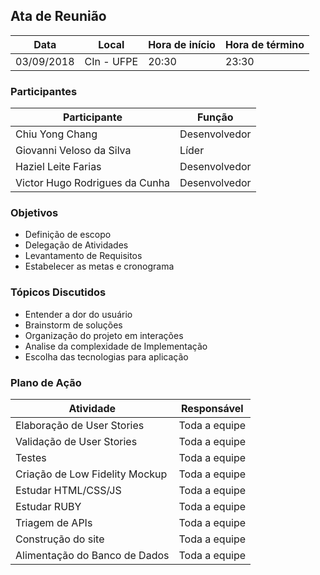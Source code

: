 ## **Ata de Reunião**

| **Data** | **Local** | **Hora de início** | **Hora de término** |
| --- | --- | --- | --- |
| 03/09/2018 | CIn - UFPE | 20:30 | 23:30 |

### **Participantes**

| **Participante** | **Função** |
| --- | --- |
| Chiu Yong Chang | Desenvolvedor |
| Giovanni Veloso da Silva | Líder |
| Haziel Leite Farias | Desenvolvedor |
| Victor Hugo Rodrigues da Cunha | Desenvolvedor |

### **Objetivos**

- Definição de escopo
- Delegação de Atividades
- Levantamento de Requisitos
- Estabelecer as metas e cronograma

### **Tópicos Discutidos**

- Entender a dor do usuário
- Brainstorm de soluções
- Organização do projeto em interações
- Analise da complexidade de Implementação
- Escolha das tecnologias para aplicação

### **Plano de Ação**

| **Atividade** | **Responsável** |
| --- | --- |
| Elaboração de User Stories | Toda a equipe |
| Validação de User Stories | Toda a equipe |
| Testes | Toda a equipe |
| Criação de Low Fidelity Mockup | Toda a equipe |
| Estudar HTML/CSS/JS | Toda a equipe |
| Estudar RUBY | Toda a equipe |
| Triagem de APIs | Toda a equipe |
| Construção do site | Toda a equipe |
| Alimentação do Banco de Dados | Toda a equipe |
